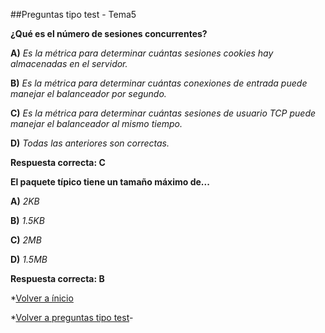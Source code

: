 ##Preguntas tipo test - Tema5


**¿Qué es el número de sesiones concurrentes?**


**A)** *Es la métrica para determinar cuántas sesiones cookies hay almacenadas en el servidor.*


**B)** *Es la métrica para determinar cuántas conexiones de entrada puede manejar el balanceador por segundo.*


**C)** *Es la métrica para determinar cuántas sesiones de usuario TCP puede manejar el balanceador al mismo tiempo.*


**D)** *Todas las anteriores son correctas.*


**Respuesta correcta: C**


**El paquete típico tiene un tamaño máximo de...**


**A)** *2KB*


**B)** *1.5KB*


**C)** *2MB*


**D)** *1.5MB*


**Respuesta correcta: B**


*[Volver a ínicio](../../../)

*[Volver a preguntas tipo test](../../../Preguntas_Test)-
